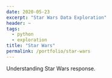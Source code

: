 ```yaml
---
date: 2020-05-23
excerpt: "Star Wars Data Exploration"
header: ~
tags:
  - python
  - exploration
title: "Star Wars"
permalink: /portfolio/star-wars
---
```


Understanding Star Wars response.
